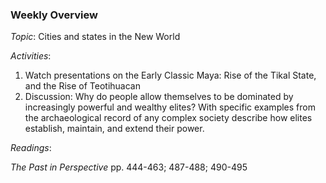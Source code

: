 ### Weekly Overview

_Topic_: Cities and states in the New World

_Activities_: 

1. Watch presentations on the Early Classic Maya: Rise of the Tikal State, and the Rise of Teotihuacan
2. Discussion: Why do people allow themselves to be dominated by increasingly powerful and wealthy elites? With specific examples from the archaeological record of any complex society describe how elites establish, maintain, and extend their power.

_Readings_: 

_The Past in Perspective_ pp. 444-463; 487-488; 490-495